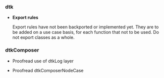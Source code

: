 ### dtk

* **Export rules**

  Export rules have not been backported or implemented yet. They are
  to be added on a use case basis, for each function that not to be
  used. Do not export classes as a whole.

### dtkComposer

* Proofread use of dtkLog layer

* Proofread dtkComposerNodeCase
